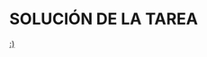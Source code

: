# SOLUCIÓN DE LA TAREA

[:)](https://www.canva.com/design/DAGMYb6sYB4/aO0xZhjdx5joVSFmqdT1vA/edit?utm_content=DAGMYb6sYB4&utm_campaign=designshare&utm_medium=link2&utm_source=sharebutton)

